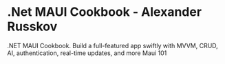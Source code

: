 # .Net MAUI Cookbook - Alexander Russkov
.NET MAUI Cookbook. Build a full-featured app swiftly with MVVM, CRUD, AI, authentication, real-time updates, and more
Maui 101
